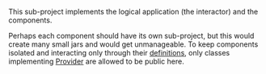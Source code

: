 This sub-project implements the logical application (the interactor) and the components.

Perhaps each component should have its own sub-project, but this would create many small jars and would get unmanageable.  To keep components isolated and interacting only through their [definitions](../definitions), only classes implementing [Provider](../definitions/src/main/java/provider/Provider.java) are allowed to be public here.